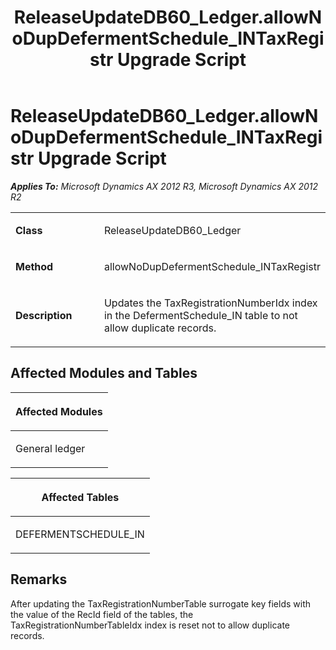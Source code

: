 ﻿---
title: ReleaseUpdateDB60_Ledger.allowNoDupDefermentSchedule_INTaxRegistr Upgrade Script
TOCTitle: ReleaseUpdateDB60_Ledger.allowNoDupDefermentSchedule_INTaxRegistr Upgrade Script
ms:assetid: 4ecd6fdc-9c92-f909-300f-59ca8ab9eb4c
ms:mtpsurl: https://msdn.microsoft.com/en-us/library/JJ685473(v=AX.60)
ms:contentKeyID: 49708178
ms.date: 05/18/2015
mtps_version: v=AX.60
---

# ReleaseUpdateDB60\_Ledger.allowNoDupDefermentSchedule\_INTaxRegistr Upgrade Script 


_**Applies To:** Microsoft Dynamics AX 2012 R3, Microsoft Dynamics AX 2012 R2_

<table>
<colgroup>
<col style="width: 50%" />
<col style="width: 50%" />
</colgroup>
<tbody>
<tr class="odd">
<td><p><strong>Class</strong></p></td>
<td><p>ReleaseUpdateDB60_Ledger</p></td>
</tr>
<tr class="even">
<td><p><strong>Method</strong></p></td>
<td><p>allowNoDupDefermentSchedule_INTaxRegistr</p></td>
</tr>
<tr class="odd">
<td><p><strong>Description</strong></p></td>
<td><p>Updates the TaxRegistrationNumberIdx index in the DefermentSchedule_IN table to not allow duplicate records.</p></td>
</tr>
</tbody>
</table>


## Affected Modules and Tables

<table>
<colgroup>
<col style="width: 100%" />
</colgroup>
<thead>
<tr class="header">
<th><p>Affected Modules</p></th>
</tr>
</thead>
<tbody>
<tr class="odd">
<td><p>General ledger</p></td>
</tr>
</tbody>
</table>


<table>
<colgroup>
<col style="width: 100%" />
</colgroup>
<thead>
<tr class="header">
<th><p>Affected Tables</p></th>
</tr>
</thead>
<tbody>
<tr class="odd">
<td><p>DEFERMENTSCHEDULE_IN</p></td>
</tr>
</tbody>
</table>


## Remarks

After updating the TaxRegistrationNumberTable surrogate key fields with the value of the RecId field of the tables, the TaxRegistrationNumberTableIdx index is reset not to allow duplicate records.

  



